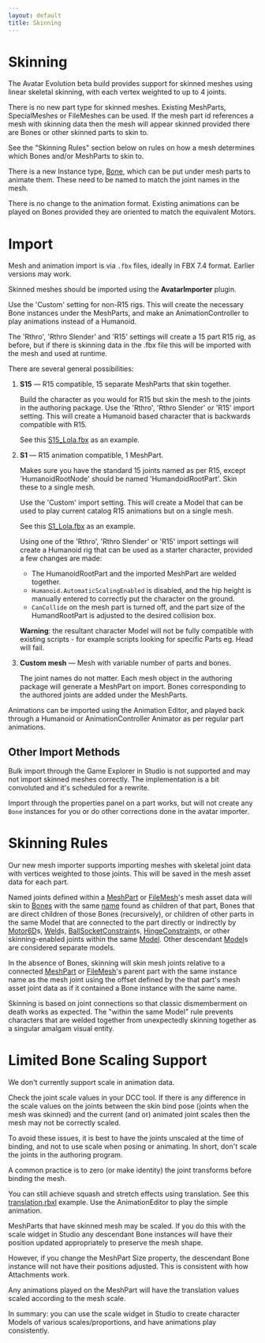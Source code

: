 ```yaml
---
layout: default
title: Skinning
---
```


# Skinning

The Avatar Evolution beta build provides support for skinned meshes using linear skeletal skinning, with each vertex weighted to up to 4 joints.

There is no new part type for skinned meshes. Existing MeshParts, SpecialMeshes or FileMeshes can be used. If the mesh part id references a mesh with skinning data then the mesh will appear skinned provided there are Bones or other skinned parts to skin to.

See the "Skinning Rules" section below on rules on how a mesh determines which Bones and/or MeshParts to skin to.

There is a new Instance type, [Bone](api/class/Bone), which can be put under mesh parts to animate them. These need to be named to match the joint names in the mesh.

There is no change to the animation format. Existing animations can be played on Bones provided they are oriented to match the equivalent Motors.

# Import

Mesh and animation import is via `.fbx` files, ideally in FBX 7.4 format. Earlier versions may work.

Skinned meshes should be imported using the **AvatarImporter** plugin.

Use the 'Custom' setting for non-R15 rigs. This will create the necessary Bone instances under the MeshParts, and make an AnimationController to play animations instead of a Humanoid.

The 'Rthro', 'Rthro Slender' and 'R15' settings will create a 15 part R15 rig, as before, but if there is skinning data in the .fbx file this will be imported with the mesh and used at runtime.

There are several general possibilities:

1. **S15** &mdash; R15 compatible, 15 separate MeshParts that skin together.

   Build the character as you would for R15 but skin the mesh to the joints in the authoring package.
   Use the 'Rthro', 'Rthro Slender' or 'R15' import setting. This will create a Humanoid based character that is backwards compatible with R15.

   See this [S15_Lola.fbx](files/S15_Lola.fbx) as an example.

2. **S1** &mdash; R15 animation compatible, 1 MeshPart.

   Makes sure you have the standard 15 joints named as per R15, except 'HumanoidRootNode' should be named 'HumandoidRootPart'. Skin these to a single mesh.

   Use the 'Custom' import setting. This will create a Model that can be used to play current catalog R15 animations but on a single mesh.

   See this [S1_Lola.fbx](files/S1_Lola.fbx) as an example.

   Using one of the 'Rthro', 'Rthro Slender' or 'R15' import settings will create a Humanoid rig that can be used as a starter character, provided a few changes are made:

   - The HumanoidRootPart and the imported MeshPart are welded together.
   - `Humanoid.AutomaticScalingEnabled` is disabled, and the hip height is manually entered to correctly put the character on the ground.
   - `CanCollide` on the mesh part is turned off, and the part size of the HumandRootPart is adjusted to the desired collision box.

   **Warning**: the resultant character Model will not be fully compatible with existing scripts - for example scripts looking for specific Parts eg. Head will fail.

3. **Custom mesh** &mdash; Mesh with variable number of parts and bones.

   The joint names do not matter. Each mesh object in the authoring package will generate a MeshPart on import. Bones corresponding to the authored joints are added under the MeshParts.

Animations can be imported using the Animation Editor, and played back through a Humanoid or AnimationController Animator as per regular part animations.

## Other Import Methods

Bulk import through the Game Explorer in Studio is not supported and may not import skinned meshes correctly. The implementation is a bit convoluted  and it's scheduled for a rewrite.

Import through the properties panel on a part works, but will not create any `Bone` instances for you or do other corrections done in the avatar importer.

# Skinning Rules

Our new mesh importer supports importing meshes with skeletal joint data with vertices weighted to those joints. This will be saved in the mesh asset data for each part.

Named joints defined within a [MeshPart](api/class/MeshPart) or [FileMesh](api/class/FileMesh)'s mesh asset data will skin to [Bones](api/class/Bone) with the same [name](api/class/Instance#Name) found as children of that part, Bones that are direct children of those Bones (recursively), or children of other parts in the same Model that are connected to the part directly or indirectly by [Motor6D](api/class/Motor6D)s, [Weld](api/class/Weld)s, [BallSocketConstraint](api/class/BallSocketConstraint)s, [HingeConstraint](api/class/HingeConstraint)s, or other skinning-enabled joints within the same [Model](api/class/Model). Other descendant [Model](api/class/Model)s are considered separate models.

In the absence of Bones, skinning will skin mesh joints relative to a connected [MeshPart](api/class/MeshPart) or [FileMesh](api/class/FileMesh)'s parent part with the same instance name as the mesh joint using the offset defined by the that part's mesh asset joint data as if it contained a Bone instance with the same name.

Skinning is based on joint connections so that classic dismemberment on death works as expected. The "within the same Model" rule prevents characters that are welded together from unexpectedly skinning together as a singular amalgam visual entity.

# Limited Bone Scaling Support

We don't currently support scale in animation data.

Check the joint scale values in your DCC tool. If there is any difference in the scale values on the joints between the skin bind pose (joints when the mesh was skinned) and the current (and or) animated joint scales then the mesh may not be correctly scaled.

To avoid these issues, it is best to have the joints unscaled at the time of binding, and not to use scale when posing or animating. In short, don't scale the joints in the authoring program.

A common practice is to zero (or make identity) the joint transforms before binding the mesh.

You can still achieve squash and stretch effects using translation. See this [translation.rbxl](files/translation.rbxl) example. Use the AnimationEditor to play the simple animation.

MeshParts that have skinned mesh may be scaled. If you do this with the scale widget in Studio any descendant Bone instances will have their position updated appropriately to preserve the mesh shape.

However, if you change the MeshPart Size property, the descendant Bone instance will not have their positions adjusted. This is consistent with how Attachments work.

Any animations played on the MeshPart will have the translation values scaled according to the mesh scale.

In summary: you can use the scale widget in Studio to create character Models of various scales/proportions, and have animations play consistently.
